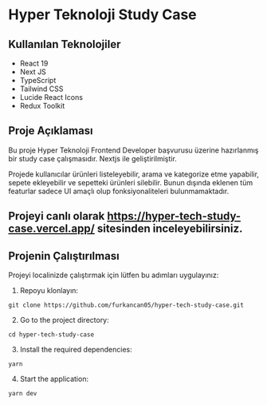 # Hyper Teknoloji Study Case

## Kullanılan Teknolojiler

- React 19
- Next JS
- TypeScript
- Tailwind CSS
- Lucide React Icons
- Redux Toolkit

## Proje Açıklaması

Bu proje Hyper Teknoloji Frontend Developer başvurusu üzerine hazırlanmış bir study case çalışmasıdır. Nextjs ile geliştirilmiştir.

Projede kullanıcılar ürünleri listeleyebilir, arama ve kategorize etme yapabilir, sepete ekleyebilir ve sepetteki ürünleri silebilir. Bunun dışında eklenen tüm featurlar sadece UI amaçlı olup fonksiyonaliteleri bulunmamaktadır.

## Projeyi canlı olarak https://hyper-tech-study-case.vercel.app/ sitesinden inceleyebilirsiniz.

## Projenin Çalıştırılması

Projeyi localinizde çalıştırmak için lütfen bu adımları uygulayınız:

1. Repoyu klonlayın:

```
git clone https://github.com/furkancan05/hyper-tech-study-case.git
```

2. Go to the project directory:

```
cd hyper-tech-study-case
```

3. Install the required dependencies:

```
yarn
```

4. Start the application:

```
yarn dev
```
